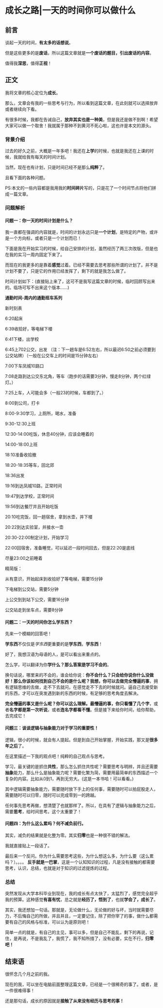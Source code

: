 

# 成长之路|一天的时间你可以做什么

## 前言

谈起一天的时间，**有太多的话想说**。

但是这些更多的是**废话**，所以这篇文章就是**一个废话的题目，引出废话的内容**。

值得我**深思**，值得**正视**！





## 正文

我将文章的核心定位为**成长**。

那么，文章会有我的一些思考与行为，所以看到这篇文章，在此刻就可以选择放弃或者继续向下看。

有很多时候，我都在告诫自己，**放弃其实也是一种美**，但是我还是做不到啊！希望大家可以做一个取舍！我就属于那种不到黄河不死心啦，这也许是本文的源头。





### 背景介绍

过去的好久之前，大概是一年多吧！我还在**上学**的时候，也就是我还在上课的时候，我就给我有每天的时间计划。

当然，现在也有计划，只是时间已经不是那么**纯粹**了。

且看下面的各种问题。

PS:本文的一些内容都是我用我的**时间碎片**写的，只是花了一个时间节点将他们拼成一篇文章。





### 问题解析

#### 问题一：你一天的时间计划是什么？

我一直都在强调的内容就是，时间的计划永远只是**一个计划**，是特定的产物，或许是一个方向标，或者只是一个计划而已！

下面是我在开始实习的时候，给自己安排的计划，虽然经历了两三次改版，但是也在我的实习一周内固定下来了。

而现在的我更多的是靠着**感觉**过着。已经不需要去思考那些所谓的计划了。并不是计划不要了，只是它的作用已经发挥了，剩下的就是我怎么做了。

时间计划如下：(直接贴上来了，这可不是我写这篇文章的时候，临时回顾写出来的。临场可写不出来这个版本......)

**通勤时间-周内的通勤班车系列**

新时刻表

6:20起床

6:39收拾好，等电梯下楼

6:41下楼，出学校

6:45上702公交，出发   （注：下一趟车是6:52左右，所以最迟6:50之前必须要到公交站牌）（一般在公交车上的时间是15分钟左右）

7:00下车凤城10路口

7:08走路到达公交东北角，等车（跑步的话需要3分钟，慢走8分钟，两个红绿灯。）

7:25上车，人可能会多（一般23的时候，车都到了。）

8:00到公司，打卡

8:00-9:30学习，上厕所，喝水，准备

9:30-12:30上班

12:30-14:00吃饭，休息40分钟，应该会睡着的

14:00-18:00上班

18:10准备收拾撤

18:20-18:35等车，回北郊

18:36出发

19:16到达凤城10路，正常时间

19:47到达学校，正常时间

19:56到达餐厅并且开始吃饭

20:10吃完饭，回一趟宿舍，拿到水壶，并下楼

20:22到达实验室，并接水一壶

20:30-22:00制定计划，开始学习

22:00回宿舍，准备睡觉，可以延迟一段时间回去，但是22:20是底线

尽量23:00之前睡着





精简版：

从有意识，开始起床到收拾好了等电梯，需要15分钟

下电梯到公交站，需要5分钟

上公交到到站下公交，需要16分钟

公交站走到坐车点，需要8分钟









#### 问题二：一天的时间你怎么学东西？

先来一个模糊的回答吧！

**学东西**不仅仅是*学东西*更重要的是**学东西**，**学东西**！

好了，我想汉语为母语的人，是可以看出来重点的。



怎么学，可以翻译为你**学什么？**那么答案是**学习不会的**。

换句话说，哪里来的不会的，谁会给你说：**你不会什么？**只会给你说你什么没做好！那么你**该如何找到自己不会的是什么呢？**我想，你可以去做**完全懵逼的事**，拥有逻辑思维的去做，走不下去就问，在感觉走不下去的时候就问。逼自己去接受新的东西，才可以在突发遇到新的东西的时候，有足够的思考角度去解决。

**完全懵逼的事又是什么呢？**你可以这么理解。最懵逼的事，你**只看懂了几个字**，或者**名字都是第一次听说**，或者**连名字都看不懂**。但是接下来给你时间，给你帮助，去完成它！









#### 问题三：谈谈逻辑与抽象能力对于学习的重要性！

逻辑，很小的时候，就会有人提起。但是到自己开始掌握，开始实践，那又是**很多年之后**了。

在这里描述一下我的观点吧！纯粹的自己观点与思考。



学习，最关键的是抓住**共性**，那么怎么抓住共性呢？需要思考与明辨，并且还需要**抽象**能力，那么什么是抽象能力呢？需要化繁为简，需要用最简单的东西描述一个复杂的内容。比如从0到1，再到无穷大。(这是一本书哈！可以看看。)

其中逻辑需要抽象能力，需要随时放下手上的任何事，需要随时可以拍屁股走人，需要随时可以归零，随时可以完成零到一的跨越。

任何事先思考再做，想清楚了也就那样了。所以，在具有了逻辑与抽象能力之后，需要**思考**，给时间思考。这个太重要了！







#### 问题四：为什么这么累吗？何不减负前行。

其实，减负的结果就是化整为零。其实**归零**也是一种很不错的解法。

我就直接贴上一段话了。

最后来一个反问。你为什么需要思考这些，为什么想这么多，为什么要（这么累吗？）。。。。
**反手就是一巴掌**，这是一个认知知识的过程，凡是没有接触的都需要思考，认识，总结，也就是对于知识的过滤提炼的过程。









### 总结

突然发现从大学本科毕业到现在，我的成长有点太快了，太猛烈了，感觉完全超乎我的预算。这种感觉**有喜有忧**，总之就是**经历了，悟到了**，也就**学会了，成长了**。

其实，我还想加一句话。那就是，无论做什么，无论做的好与坏，当时就需要尽力，不后悔自己的所做，并且并且，一定要记住，除了把你宰了的事，做什么都需要有自己的风格与标准，可以认为是原则吧！

简单一点的就是，有自己的主见，事可以多，但是自己不能乱，剩下的再说，记住，是再说，不是我乱了，我慌了，我不知所措了，没有必要，实在不行，**归零吧！**





## 结束语

很怀念几个月之前的我。

现在的我，可以坐在电脑前面整理这篇文章，已经是一个很稀奇的事了。或者，是一件很难得事！

还是那句话，成长的原因就是**接触了从来没有经历与思考的事！**

